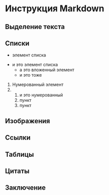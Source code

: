 # Инструкция Markdown


## Выделение текста

## Списки

- элемент списка
* и это элемент списка
  - а это вложенный элемент
  * и это тоже

1. Нумерованный элемент
2. 1. и это нумерованный
   2. пункт
   3. пункт

## Изображения

## Ссылки

## Таблицы

## Цитаты

## Заключение